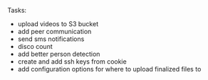 
Tasks:
* upload videos to S3 bucket
* add peer communication
* send sms notifications
* disco count
* add better person detection
* create and add ssh keys from cookie
* add configuration options for where to upload finalized files to


